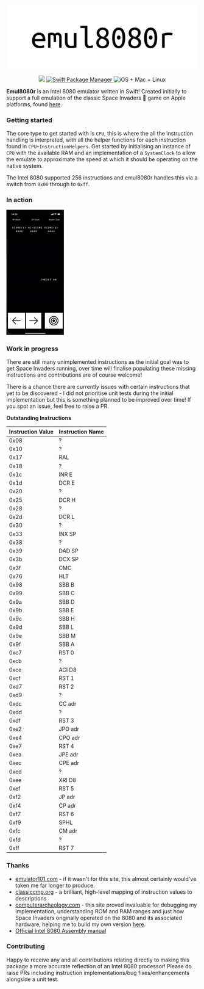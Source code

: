 <p align="center">
    <img src="Files/logo.png" alt="Emul8080r" />
</p>

<p align="center">
    <img src="https://img.shields.io/badge/Swift-5.3-orange.svg" />
    <a href="https://swift.org/package-manager">
        <img src="https://img.shields.io/badge/swiftpm-compatible-brightgreen.svg?style=flat" alt="Swift Package Manager" />
    </a>
     <img src="https://img.shields.io/badge/platforms-iOS%2BMac%2BLinux-green" alt="iOS + Mac + Linux" />
</p>

**Emul8080r** is an Intel 8080 emulator written in Swift! Created initially to support a full emulation of the classic Space Invaders 👾 game on Apple platforms, found [here](https://github.com/timsearle/SpaceInvaders).

### Getting started

The core type to get started with is `CPU`, this is where the all the instruction handling is interpreted, with all the helper functions for each instruction found in `CPU+InstructionHelpers`. Get started by initialising an instance of `CPU` with the available RAM and an implementation of a `SystemClock` to allow the emulate to approximate the speed at which it should be operating on the native system.

The Intel 8080 supported 256 instructions and emul8080r handles this via a switch from `0x00` through to `0xff`.

### In action

<img src="demo.gif" width=30% height=30% />

### Work in progress

There are still many unimplemented instructions as the initial goal was to get Space Invaders running, over time will finalise populating these missing instructions and contributions are of course welcome!

There is a chance there are currently issues with certain instructions that yet to be discovered - I did not prioritise unit tests during the initial implementation but this is something planned to be improved over time! If you spot an issue, feel free to raise a PR.

**Outstanding Instructions**

| Instruction Value | Instruction Name |
| ------------------- | -------------------  |
| 0x08                    | ?       |
| 0x10                    | ?       |
| 0x17                    | RAL       |
| 0x18                    | ?       |
| 0x1c                    | INR E       |
| 0x1d                    | DCR E       |
| 0x20                    | ?      |
| 0x25                    | DCR H       |
| 0x28                    | ?       |
| 0x2d                    | DCR L       |
| 0x30                    | ?       |
| 0x33                    | INX SP       |
| 0x38                    | ?      |
| 0x39                    | DAD SP       |
| 0x3b                    | DCX SP      |
| 0x3f                     | CMC       |
| 0x76                    | HLT       |
| 0x98                    | SBB B       |
| 0x99                    | SBB C      |
| 0x9a                    | SBB D       |
| 0x9b                    | SBB E       |
| 0x9c                    | SBB H      |
| 0x9d                    | SBB L       |
| 0x9e                    | SBB M       |
| 0x9f                     | SBB A       |
| 0xc7                    | RST 0       |
| 0xcb                    | ?       |
| 0xce                    | ACI D8       |
| 0xcf                     | RST 1       |
| 0xd7                    | RST 2       |
| 0xd9                    | ?       |
| 0xdc                    | CC adr       |
| 0xdd                    | ?       |
| 0xdf                     | RST 3       |
| 0xe2                    | JPO adr       |
| 0xe4                    | CPO adr       |
| 0xe7                    | RST 4       |
| 0xea                    | JPE adr       |
| 0xec                    | CPE adr       |
| 0xed                    | ?       |
| 0xee                    | XRI D8       |
| 0xef                     | RST 5       |
| 0xf2                     | JP adr       |
| 0xf4                     | CP adr       |
| 0xf7                     | RST 6       |
| 0xf9                     | SPHL       |
| 0xfc                     | CM adr       |
| 0xfd                     | ?       |
| 0xff                      | RST 7       |

### Thanks

* [emulator101.com](https://www.emulator101.com) - if it wasn't for this site, this almost certainly would've taken me far longer to produce.
* [classiccmp.org](http://www.classiccmp.org/dunfield/r/8080.txt) - a brilliant, high-level mapping of instruction values to descriptions
* [computerarcheology.com](http://computerarcheology.com/Arcade/SpaceInvaders/) - this site proved invaluable for debugging my implementation, understanding ROM and RAM ranges and just how Space Invaders originally operated on the 8080 and its associated hardware, helping me to build my own version [here](https://github.com/timsearle/SpaceInvaders).
* <a href="Files/8080asm.pdf"> Official Intel 8080 Assembly manual</a>

### Contributing

Happy to receive any and all contributions relating directly to making this package a more accurate reflection of an Intel 8080 processor! Please do raise PRs including instruction implementations/bug fixes/enhancements alongside a unit test.
